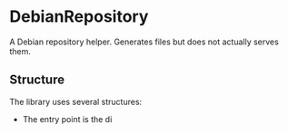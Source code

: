 # DebianRepository
A Debian repository helper. Generates files but does not actually serves them.

## Structure

The library uses several structures:
- The entry point is the di